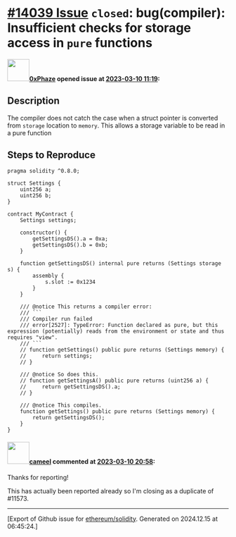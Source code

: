 # [\#14039 Issue](https://github.com/ethereum/solidity/issues/14039) `closed`: bug(compiler): Insufficient checks for storage access in `pure` functions

#### <img src="https://avatars.githubusercontent.com/u/103113487?u=4244b372fe291a83a904a53b1461d1977d1416e9&v=4" width="50">[0xPhaze](https://github.com/0xPhaze) opened issue at [2023-03-10 11:19](https://github.com/ethereum/solidity/issues/14039):

## Description

The compiler does not catch the case when a struct pointer is converted from `storage` location to `memory`.
This allows a storage variable to be read in a pure function 

## Steps to Reproduce
```solidity
pragma solidity ^0.8.0;

struct Settings {
    uint256 a;
    uint256 b;
}

contract MyContract {
    Settings settings;

    constructor() {
        getSettingsDS().a = 0xa;
        getSettingsDS().b = 0xb;
    }

    function getSettingsDS() internal pure returns (Settings storage s) {
        assembly {
            s.slot := 0x1234
        }
    }

    /// @notice This returns a compiler error:
    /// ```
    /// Compiler run failed
    /// error[2527]: TypeError: Function declared as pure, but this expression (potentially) reads from the environment or state and thus requires "view".
    /// ```
    // function getSettings() public pure returns (Settings memory) {
    //     return settings;
    // }

    /// @notice So does this.
    // function getSettingsA() public pure returns (uint256 a) {
    //     return getSettingsDS().a;
    // }

    /// @notice This compiles.
    function getSettings() public pure returns (Settings memory) {
        return getSettingsDS();
    }
}
```

#### <img src="https://avatars.githubusercontent.com/u/137030?v=4" width="50">[cameel](https://github.com/cameel) commented at [2023-03-10 20:58](https://github.com/ethereum/solidity/issues/14039#issuecomment-1464463802):

Thanks for reporting!

This has actually been reported already so I'm closing as a duplicate of #11573.


-------------------------------------------------------------------------------



[Export of Github issue for [ethereum/solidity](https://github.com/ethereum/solidity). Generated on 2024.12.15 at 06:45:24.]
